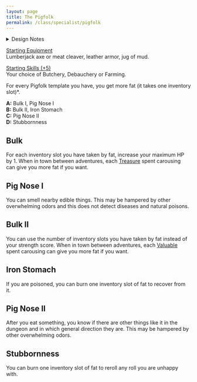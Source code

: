 ```yaml
---
layout: page
title: The Pigfolk
permalink: /class/specialist/pigfolk
---
```


<details markdown="1">
<summary>Design Notes</summary>
This was initially a monster class for the [Calytaur](https://saltygoo.github.io/monsters/calytaur). I really like how many OSR systems represents extra weight as inventory slots and I wanted to play with this mechanic for a class based on the tropes of the pigs. The end result is, I hope, a pretty versatile and fun class with a twist on resource management.
</details>

<ins>Starting Equipment</ins><br>
Lumberjack axe or meat cleaver, leather armor, jug of mud.

<ins>Starting Skills (+5)</ins><br>
Your choice of Butchery, Debauchery or Farming.

For every Pigfolk template you have, you get more fat (it takes one inventory slot)*.

**A:** Bulk I, Pig Nose I<br>
**B:** Bulk II, Iron Stomach<br>
**C:** Pig Nose II<br>
**D:** Stubbornness<br>

## Bulk
For each inventory slot you have taken by fat, increase your maximum HP by 1. When in town between adventures, each [Treasure](/2020/11/10/extra-rules#treasures) spent carousing can give you more fat if you want.

## Pig Nose I
You can smell nearby edible things. This may be hampered by other overwhelming odors and this does not detect diseases and natural poisons.

## Bulk II
You can use the number of inventory slots you have taken by fat instead of your strength score.  When in town between adventures, each [Valuable](/2020/11/10/extra-rules#treasures) spent carousing can give you more fat if you want.

## Iron Stomach
If you are poisoned, you can burn one inventory slot of fat to recover from it.

## Pig Nose II
After you eat something, you know if there are other things like it in the dungeon and in which general direction they are. This may be hampered by other overwhelming odors.

## Stubbornness
You can burn one inventory slot of fat to reroll any roll you are unhappy with.
